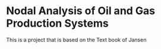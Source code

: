# Nodal Analysis of Oil and Gas Production Systems
This is a project that is based on the Text book of Jansen 
